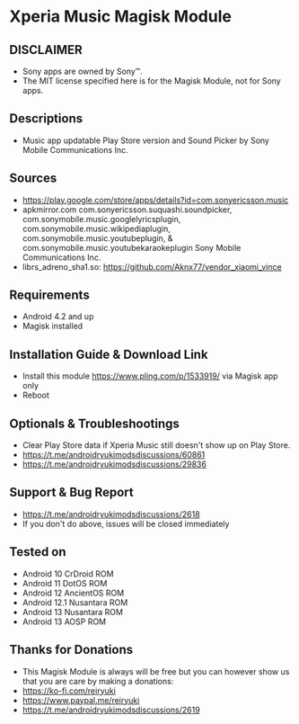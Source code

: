 # Xperia Music Magisk Module

## DISCLAIMER
- Sony apps are owned by Sony™.
- The MIT license specified here is for the Magisk Module, not for Sony apps.

## Descriptions
- Music app updatable Play Store version and Sound Picker by Sony Mobile Communications Inc.

## Sources
- https://play.google.com/store/apps/details?id=com.sonyericsson.music
- apkmirror.com com.sonyericsson.suquashi.soundpicker, com.sonymobile.music.googlelyricsplugin, com.sonymobile.music.wikipediaplugin, com.sonymobile.music.youtubeplugin, & com.sonymobile.music.youtubekaraokeplugin Sony Mobile Communications Inc. 
- librs_adreno_sha1.so: https://github.com/Aknx77/vendor_xiaomi_vince

## Requirements
- Android 4.2 and up
- Magisk installed

## Installation Guide & Download Link
- Install this module https://www.pling.com/p/1533919/ via Magisk app only
- Reboot

## Optionals & Troubleshootings
- Clear Play Store data if Xperia Music still doesn't show up on Play Store.
- https://t.me/androidryukimodsdiscussions/60861
- https://t.me/androidryukimodsdiscussions/29836

## Support & Bug Report
- https://t.me/androidryukimodsdiscussions/2618
- If you don't do above, issues will be closed immediately

## Tested on
- Android 10 CrDroid ROM
- Android 11 DotOS ROM
- Android 12 AncientOS ROM
- Android 12.1 Nusantara ROM
- Android 13 Nusantara ROM
- Android 13 AOSP ROM

## Thanks for Donations
- This Magisk Module is always will be free but you can however show us that you are care by making a donations:
- https://ko-fi.com/reiryuki
- https://www.paypal.me/reiryuki
- https://t.me/androidryukimodsdiscussions/2619


